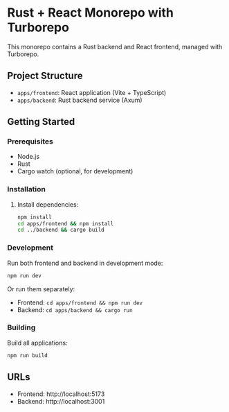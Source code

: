 # Rust + React Monorepo with Turborepo

This monorepo contains a Rust backend and React frontend, managed with Turborepo.

## Project Structure
- `apps/frontend`: React application (Vite + TypeScript)
- `apps/backend`: Rust backend service (Axum)

## Getting Started

### Prerequisites
- Node.js
- Rust
- Cargo watch (optional, for development)

### Installation
1. Install dependencies:
   ```bash
   npm install
   cd apps/frontend && npm install
   cd ../backend && cargo build
   ```

### Development
Run both frontend and backend in development mode:
```bash
npm run dev
```

Or run them separately:
- Frontend: `cd apps/frontend && npm run dev`
- Backend: `cd apps/backend && cargo run`

### Building
Build all applications:
```bash
npm run build
```

## URLs
- Frontend: http://localhost:5173
- Backend: http://localhost:3001
